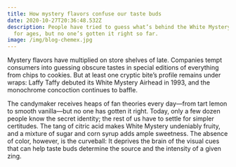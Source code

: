 ```yaml
---
title: How mystery flavors confuse our taste buds
date: 2020-10-27T20:36:48.532Z
description: People have tried to guess what’s behind the White Mystery Airhead
  for ages, but no one’s gotten it right so far.
image: /img/blog-chemex.jpg
---
```

<!--StartFragment-->

Mystery flavors have multiplied on store shelves of late. Companies tempt consumers into guessing obscure tastes in special editions of everything from chips to cookies. But at least one cryptic bite’s profile remains under wraps: Laffy Taffy debuted its White Mystery Airhead in 1993, and the monochrome concoction continues to baffle.

The candymaker receives heaps of fan theories every day—from tart lemon to smooth vanilla—but no one has gotten it right. Today, only a few dozen people know the secret identity; the rest of us have to settle for simpler certitudes. The tang of citric acid makes White Mystery undeniably fruity, and a mixture of sugar and corn syrup adds ample sweetness. The absence of color, however, is the curveball: It deprives the brain of the visual cues that can help taste buds determine the source and the intensity of a given zing.

<!--EndFragment-->